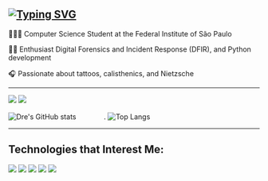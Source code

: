 [![Typing SVG](https://readme-typing-svg.demolab.com/?font=Fira+Code&pause=1000&color=F7F7F7&width=435&lines=Hey,+i'm+André+Lyra+🇧🇷)](https://git.io/typing-svg)
---------------------------------------------------------------------------------------------------------------------------------------

👨🏻‍💻 Computer Science Student at the Federal Institute of São Paulo

🕵🏻 Enthusiast Digital Forensics and Incident Response (DFIR), and Python development

🎧 Passionate about tattoos, calisthenics, and Nietzsche

---


<p align="left">
<a href="https://www.linkedin.com/in/andrelfmp3/"><img src="https://img.shields.io/badge/linkedin-22293d?style=for-the-badge&logoColor=F2F2F2&logo=linkedin"/></a>
<a href="https://www.instagram.com/andrelfmp3/"><img src="https://img.shields.io/badge/instagram-394d74?style=for-the-badge&logoColor=F2F2F2&logo=instagram"/></a>



![Dre's GitHub stats](https://github-readme-stats.vercel.app/api?username=andrelfmp3&show_icons=true&theme=tokyonight) ㅤㅤㅤㅤ. ‎![Top Langs](https://github-readme-stats-git-masterrstaa-rickstaa.vercel.app/api/top-langs/?username=andrelfmp3&theme=tokyonight&layout=compact)

---------------------------------------------------------------------------------------------------------------------------------------



## Technologies that Interest Me:


<p align="left">
<img src="https://img.shields.io/badge/manjaro-22293d?logo=manjaro&style=for-the-badge&logoColor=F2F2F2"/>
<img src="https://img.shields.io/badge/TryHackMe-394d74?logo=tryhackme&style=for-the-badge&logoColor=F2F2F2"/>
<img src="https://img.shields.io/badge/python-22293d?logo=python&style=for-the-badge&logoColor=F2F2F2"/>
<img src="https://img.shields.io/badge/c-394d74?logo=c&style=for-the-badge&logoColor=F2F2F2"/>
<img src="https://img.shields.io/badge/assembly-22293d?logo=asm&style=for-the-badge&logoColor=F2F2F2"/>


